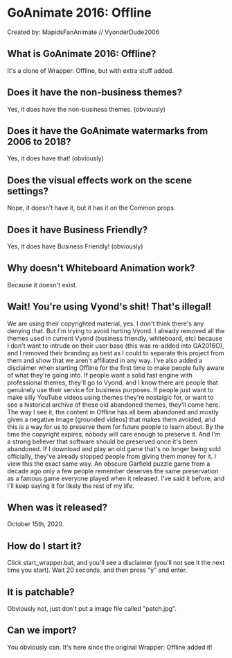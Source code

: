 <!-- markdownlint-disable MD012 MD022 MD026 MD032 -->
# GoAnimate 2016: Offline
Created by: MapidsFanAnimate // VyonderDude2006

## What is GoAnimate 2016: Offline?
It's a clone of Wrapper: Offline, but with extra stuff added.

## Does it have the non-business themes?
Yes, it does have the non-business themes. (obviously)

## Does it have the GoAnimate watermarks from 2006 to 2018?
Yes, it does have that! (obviously)

## Does the visual effects work on the scene settings?
Nope, it doesn't have it, but it has it on the Common props.

## Does it have Business Friendly?
Yes, it does have Business Friendly! (obviously)

## Why doesn't Whiteboard Animation work?
Because it doesn't exist.

## Wait! You're using Vyond's shit! That's illegal!
We are using their copyrighted material, yes. I don't think there's any denying that. But I'm trying to avoid hurting Vyond. I already removed all the themes used in current Vyond (business friendly, whiteboard, etc) because I don't want to intrude on their user base (this was re-added into GA2016O), and I removed their branding as best as I could to separate this project from them and show that we aren't affiliated in any way. I've also added a disclaimer when starting Offline for the first time to make people fully aware of what they're going into. If people want a solid fast engine with professional themes, they'll go to Vyond, and I know there are people that genuinely use their service for business purposes. If people just want to make silly YouTube videos using themes they're nostalgic for, or want to see a historical archive of these old abandoned themes, they'll come here. The way I see it, the content in Offline has all been abandoned and mostly given a negative image  (grounded videos) that makes them avoided, and this is a way for us to preserve them for future people to learn about. By the time the copyright expires, nobody will care enough to preserve it. And I'm a strong believer that software should be preserved once it's been abandoned. If I download and play an old game that's no longer being sold officially, they've already stopped people from giving them money for it. I view this the exact same way. An obscure Garfield puzzle game from a decade ago only a few people remember deserves the same preservation as a famous game everyone played when it released. I've said it before, and I'll keep saying it for likely the rest of my life.

## When was it released?
October 15th, 2020.

## How do I start it?
Click start_wrapper.bat, and you'll see a disclaimer (you'll not see it the next time you start). Wait 20 seconds, and then press "y" and enter. 

## It is patchable?
Obviously not, just don't put a image file called "patch.jpg".

## Can we import?
You obviously can. It's here since the original Wrapper: Offline added it!
